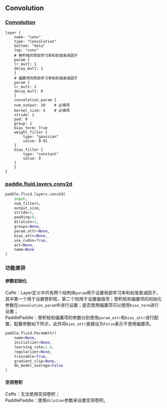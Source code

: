 ## Convolution


### [Convolution](http://caffe.berkeleyvision.org/tutorial/layers/convolution.html)
```
layer {
    name: "conv"
    type: "Convolution"
    bottom: "data"
    top: "conv"
    # 卷积核的局部学习率和权值衰减因子
    param {
	lr_mult: 1
	decay_mult: 1
    }
    # 偏置项的局部学习率和权值衰减因子
    param {
	lr_mult: 2
	decay_mult: 0
    }
    convolution_param {
	num_output: 20    # 必填项
	kernel_size: 5    # 必填项
	stride: 1
	pad: 0
	group: 1
	bias_term: True
	weight_filler {
	    type: "gaussian"
	    value: 0.01
	}
	bias_filler {
	    type: "constant"
	    value: 0
	}
    }
}
```


### [paddle.fluid.layers.conv2d](http://paddlepaddle.org/documentation/docs/zh/1.3/api_cn/layers_cn.html#permalink-45-conv2d)
```python
paddle.fluid.layers.conv2d(
    input,
    num_filters,
    output_size,
    stride=1,
    padding=0,
    dilation=1,
    groups=None,
    param_attr=None,
    bias_attr=None,
    use_cudnn=True,
    act=None,
    name=None
)
```  

### 功能差异
#### 参数初始化
Caffe：Layer定义中共有两个结构体`param`用于设置局部学习率和权值衰减因子，其中第一个用于设置卷积核，第二个则用于设置偏值项；卷积核和偏置项的初始化参数在`convolution_param`中进行设置；是否使用偏置项可以使用`bias_term`进行设置；  
PaddlePaddle：卷积核和偏置项的参数分别使用`param_attr`和`bias_attr`进行配置，配置参数如下所示，此外将`bias_attr`直接设为`False`表示不使用偏置项。
```python
paddle.fluid.ParamAttr(
    name=None, 
    initializer=None, 
    learning_rate=1.0, 
    regularizer=None, 
    trainable=True, 
    gradient_clip=None, 
    do_model_average=False
)
```
#### 空洞卷积
Caffe：无法使用空洞卷积；                  
PaddlePaddle：使用`dilation`参数来设置空洞卷积。

